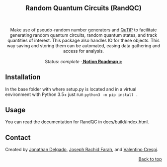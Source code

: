 <!-- Filename:      README.md -->
<!-- Author:        Jonathan Delgado -->
<!-- Description:   GitHub README -->

<!-- Header -->
<h2 align="center">Random Quantum Circuits (RandQC)</h2>
<br />
  <p align="center">
    Make use of pseudo-random number generators and <a href="https://qutip.org/">QuTiP</a> to facilitate generating random quantum circuits, random quantum states, and track quantities of interest. This package also handles IO for these objects. This way saving and storing them can be automated, easing data gathering and access for analysis.
    <br />
    <br />
    Status: <em>complete</em>
    <!-- Notion Roadmap link -->
    ·<a href="https://jdelgado-math.notion.site/8ad8c1432dcd490bb76371c2867c9a33?v=1154f81fbdc64f169efca72b03923c17"><strong>
        Notion Roadmap »
    </strong></a>
  </p>
</div>


## Installation
In the base folder with where setup.py is located and in a virtual environment with Python 3.5+ just run `python3 -m pip install .`


## Usage
You can read the documentation for RandQC in docs/build/index.html.


## Contact
Created by [Jonathan Delgado](https://jdelgado.net/), [Joseph Rachid Farah](https://github.com/jrfarah), and [Valentino Crespi](https://github.com/vcrespi).



<p align="right"><a href="#readme-top">Back to top</a></p>